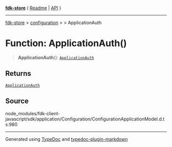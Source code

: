 [**fdk-store**](../../../README.md) ( [Readme](../../../README.md) \| [API](../../../API.md) )

---

[fdk-store](../../../API.md) > [configuration](../../README.md) > [<internal>](../README.md) > ApplicationAuth

# Function: ApplicationAuth()

> **ApplicationAuth**(): [`ApplicationAuth`](../type-aliases/type-alias.ApplicationAuth.md)

## Returns

[`ApplicationAuth`](../type-aliases/type-alias.ApplicationAuth.md)

## Source

node_modules/fdk-client-javascript/sdk/application/Configuration/ConfigurationApplicationModel.d.ts:980

---

Generated using [TypeDoc](https://typedoc.org/) and [typedoc-plugin-markdown](https://www.npmjs.com/package/typedoc-plugin-markdown)
